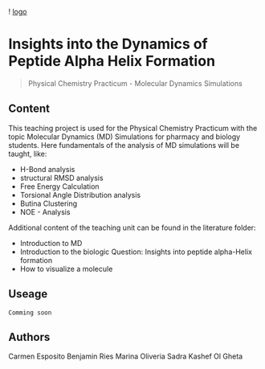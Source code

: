 
! [logo](.img/logo.png)


#  Insights into the Dynamics of Peptide Alpha Helix Formation
> Physical Chemistry Practicum - Molecular Dynamics Simulations 

## Content
This teaching project is used for the Physical Chemistry Practicum with the topic Molecular Dynamics (MD) Simulations for pharmacy and biology students.
Here fundamentals of the analysis of MD simulations will be taught, like:
 * H-Bond analysis
 * structural RMSD analysis
 * Free Energy Calculation
 * Torsional Angle Distribution analysis 
 * Butina Clustering 
 * NOE - Analysis

 Additional content of the teaching unit can be found in the literature folder:
 * Introduction to MD
 * Introduction to the biologic Question: Insights into peptide alpha-Helix formation
 * How to visualize a molecule

## Useage

    Comming soon


## Authors
Carmen Esposito
Benjamin Ries
Marina Oliveria
Sadra Kashef Ol Gheta

